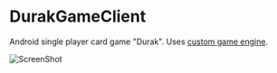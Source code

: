 # DurakGameClient
Android single player card game "Durak".
Uses [custom game engine][1].


![ScreenShot](https://raw.githubusercontent.com/ivelius/DurakGameClient/master/app/src/main/assets/GameCollage.jpg)

[1]:https://github.com/ivelius/OpenGLEngineAndroid
